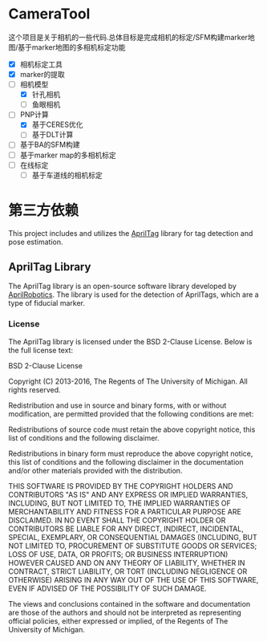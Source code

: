 # CameraTool
这个项目是关于相机的一些代码.总体目标是完成相机的标定/SFM构建marker地图/基于marker地图的多相机标定功能
- [x] 相机标定工具
- [x] marker的提取
- [ ] 相机模型
    - [x] 针孔相机
    - [ ] 鱼眼相机
- [ ] PNP计算
  - [x] 基于CERES优化
  - [ ] 基于DLT计算
- [ ] 基于BA的SFM构建
- [ ] 基于marker map的多相机标定
- [ ] 在线标定
    - [ ] 基于车道线的相机标定
# 第三方依赖
This project includes and utilizes the [AprilTag](https://github.com/AprilRobotics/apriltag) library for tag detection and pose estimation.

## AprilTag Library

The AprilTag library is an open-source software library developed by [AprilRobotics](https://github.com/AprilRobotics). The library is used for the detection of AprilTags, which are a type of fiducial marker.

### License

The AprilTag library is licensed under the BSD 2-Clause License. Below is the full license text:

BSD 2-Clause License

Copyright (C) 2013-2016, The Regents of The University of Michigan. All rights reserved.

Redistribution and use in source and binary forms, with or without modification, are permitted provided that the following conditions are met:

Redistributions of source code must retain the above copyright notice, this list of conditions and the following disclaimer.

Redistributions in binary form must reproduce the above copyright notice, this list of conditions and the following disclaimer in the documentation and/or other materials provided with the distribution.

THIS SOFTWARE IS PROVIDED BY THE COPYRIGHT HOLDERS AND CONTRIBUTORS "AS IS" AND ANY EXPRESS OR IMPLIED WARRANTIES, INCLUDING, BUT NOT LIMITED TO, THE IMPLIED WARRANTIES OF MERCHANTABILITY AND FITNESS FOR A PARTICULAR PURPOSE ARE DISCLAIMED. IN NO EVENT SHALL THE COPYRIGHT HOLDER OR CONTRIBUTORS BE LIABLE FOR ANY DIRECT, INDIRECT, INCIDENTAL, SPECIAL, EXEMPLARY, OR CONSEQUENTIAL DAMAGES (INCLUDING, BUT NOT LIMITED TO, PROCUREMENT OF SUBSTITUTE GOODS OR SERVICES; LOSS OF USE, DATA, OR PROFITS; OR BUSINESS INTERRUPTION) HOWEVER CAUSED AND ON ANY THEORY OF LIABILITY, WHETHER IN CONTRACT, STRICT LIABILITY, OR TORT (INCLUDING NEGLIGENCE OR OTHERWISE) ARISING IN ANY WAY OUT OF THE USE OF THIS SOFTWARE, EVEN IF ADVISED OF THE POSSIBILITY OF SUCH DAMAGE.

The views and conclusions contained in the software and documentation are those of the authors and should not be interpreted as representing official policies, either expressed or implied, of the Regents of The University of Michigan.
